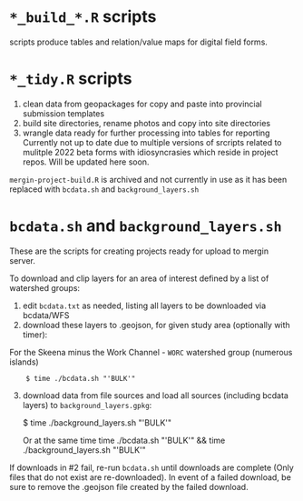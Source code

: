 # `*_build_*.R` scripts
scripts produce tables and relation/value maps for digital field forms.

# `*_tidy.R` scripts 
  1. clean data from geopackages for copy and paste into provincial submission templates 
  2. build site directories, rename photos and copy into site directories
  3. wrangle data ready for further processing into tables for reporting
Currently not up to date due to multiple versions of srcripts related to mulitple 2022 beta forms with idiosyncrasies which reside in project repos.  Will be updated here soon.

`mergin-project-build.R` is archived and not currently in use as it has been replaced with `bcdata.sh` and `background_layers.sh` 

# `bcdata.sh` and `background_layers.sh`
These are the scripts for creating projects ready for upload to mergin server.

To download and clip layers for an area of interest defined by a list of watershed groups:

  1. edit `bcdata.txt` as needed, listing all layers to be downloaded via bcdata/WFS
  2. download these layers to .geojson, for given study area (optionally with timer):
  
  For the Skeena minus the Work Channel - `WORC` watershed group (numerous islands)
  	
  		$ time ./bcdata.sh "'BULK'"
  
  3. download data from file sources and load all sources (including bcdata layers) to `background_layers.gpkg`:
  		
  		$ time ./background_layers.sh "'BULK'"
  		
  		Or at the same time
  		time ./bcdata.sh "'BULK'" && time ./background_layers.sh "'BULK'"

If downloads in #2 fail, re-run `bcdata.sh` until downloads are complete (Only files that do not exist are re-downloaded). In event of a failed download, be sure to remove the .geojson file created by the failed download.
